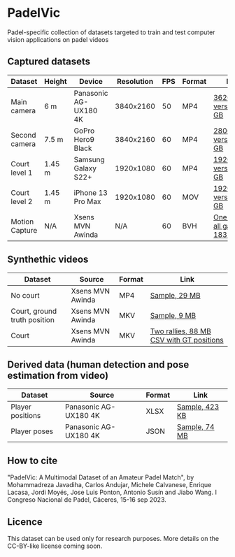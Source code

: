 # PadelVic
Padel-specific collection of datasets targeted to train and test computer vision applications on padel videos

## Captured datasets
| Dataset    | Height | Device              | Resolution | FPS | Format | Link |
|------------|--------|---------------------|------------|-----|--------|------|
| Main camera        | 6 m    | Panasonic AG-UX180 4K | 3840x2160 | 50  | MP4    | [3626x1960 version, 5.2 GB](https://www.dropbox.com/scl/fi/hrzytt71wc92zaq8oq0fh/panasonic_final.mp4?rlkey=vhj3rp9xbmxhemmx24bkfnu55&dl=0) |
| Second camera      | 7.5 m  | GoPro Hero9 Black     | 3840x2160 | 60  | MP4    | [2806x1870 version, 5.2 GB](https://www.dropbox.com/scl/fi/pnzk74zghdxtybd9zb62a/gopro.mp4?rlkey=k3agl6p3ntigncx0dbu0jwu2e&dl=0) |
| Court level 1      | 1.45 m | Samsung Galaxy S22+  | 1920x1080 | 60  | MP4    | [1920x1080 version, 3.2 GB](https://www.dropbox.com/s/hn9ub1qmjurcf5b/samsung.mp4?dl=0)|
| Court level 2      | 1.45 m | iPhone 13 Pro Max    | 1920x1080 | 60  | MOV    | [1920x1080 version, 3.2 GB](https://www.dropbox.com/scl/fi/6n7ahs5az28sos3pws7dg/iphone.mp4?rlkey=vn6hfwoz84k60w5ug1nyo2uiz&dl=0)|
| Motion Capture     | N/A    | Xsens MVN Awinda      | N/A       | 60  | BVH| [One player, all games, 183 MB](https://www.dropbox.com/scl/fi/sl5hdlr6bal69v2acdbei/bvh.zip?rlkey=13ttllqg65ayoujhozpy75yzd&dl=0)|

## Synthethic videos
| Dataset    | Source              | Format | Link |
|------------|---------------------|--------|------|
| No court | Xsens MVN Awinda      | MP4 | [Sample, 29 MB](https://www.dropbox.com/scl/fi/clsjqiwvby6w8byv9g0ap/1630-16300.mp4?rlkey=aqecxe72tasojmoqi721l6mdv&dl=0) |
| Court, ground truth position | Xsens MVN Awinda | MKV | [Sample, 9 MB](https://www.dropbox.com/scl/fi/lv1itp4vpnwywudwe6t6b/001-2200-3960.mkv?rlkey=fm1544hw7gwzzcw8ly9ulfyku&dl=0) |     
| Court | Xsens MVN Awinda | MKV | [Two rallies, 88 MB](https://www.dropbox.com/scl/fi/hhw2ag7nfligagrgu01nm/001-1250-17462.mkv?rlkey=9pcmp205da9ifanqxr1uc99ox&dl=0) [CSV with GT positions](https://www.dropbox.com/scl/fi/84pppfrg8h263q91wr9vv/001-1250-17462.csv?rlkey=48cs2qs15cdq7pt28qzxfkfjt&dl=0)|     

## Derived data (human detection and pose estimation from video)
| Dataset    | Source              | Format | Link |
|------------|---------------------|--------|------|
| Player positions        | Panasonic AG-UX180 4K | XLSX    | [Sample, 423 KB](https://www.dropbox.com/scl/fi/3yo9y12h2p71syxul1u7d/Panasonic_labeling.xlsx?rlkey=lk0psr7kap2qoy3d3kw8gcvba&dl=0) |
| Player poses        | Panasonic AG-UX180 4K | JSON    | [Sample, 74 MB](https://www.dropbox.com/scl/fi/tkbeu8ndxl4axy9iijcwt/Panasonic_Poses.zip?rlkey=q9c60m5ln85nrihum1tlq4q53&dl=0) |
 

## How to cite
"PadelVic: A Multimodal Dataset of an Amateur Padel Match", by Mohammadreza Javadiha, Carlos Andujar, Michele Calvanese, Enrique Lacasa,
Jordi Moyés, Jose Luis Ponton, Antonio Susín and Jiabo Wang. I Congreso Nacional de Padel, Cáceres, 15-16 sep 2023. 

## Licence
This dataset can be used only for research purposes. More details on the CC-BY-like license coming soon. 
